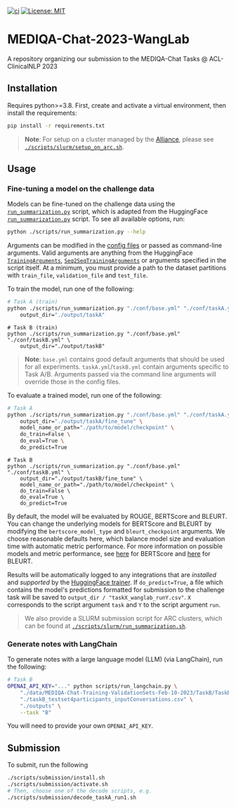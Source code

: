 [![ci](https://github.com/bowang-lab/mediqa-chat-tasks-acl-2023/actions/workflows/ci.yml/badge.svg)](https://github.com/bowang-lab/mediqa-chat-tasks-acl-2023/actions/workflows/ci.yml)
 [![License: MIT](https://img.shields.io/badge/License-MIT-yellow.svg)](https://opensource.org/licenses/MIT)

# MEDIQA-Chat-2023-WangLab

A repository organizing our submission to the MEDIQA-Chat Tasks @ ACL-ClinicalNLP 2023

## Installation

Requires python>=3.8. First, create and activate a virtual environment, then install the requirements:

```bash
pip install -r requirements.txt
```

> __Note__: For setup on a cluster managed by the [Alliance](https://alliancecan.ca/en/services/advanced-research-computing), please see [`./scripts/slurm/setup_on_arc.sh`](./scripts/slurm/setup_on_arc.sh).

## Usage

### Fine-tuning a model on the challenge data

Models can be fine-tuned on the challenge data using the [`run_summarization.py`](./scripts/run_summarization.py) script, which is adapted from the HuggingFace [`run_summarization.py`](https://github.com/huggingface/transformers/blob/main/examples/pytorch/summarization/run_summarization.py) script. To see all available options, run:

```bash
python ./scripts/run_summarization.py --help
```

Arguments can be modified in the [config files](./conf/) or passed as command-line arguments. Valid arguments are anything from the HuggingFace [`TrainingArguments`](https://huggingface.co/docs/transformers/main_classes/trainer#transformers.TrainingArguments), [`Seq2SeqTrainingArguments`](https://huggingface.co/docs/transformers/main_classes/trainer#transformers.Seq2SeqTrainingArguments) or arguments specified in the script itself. At a minimum, you must provide a path to the dataset partitions with `train_file`, `validation_file` and `test_file`.

To train the model, run one of the following:

```bash
# Task A (train)
python ./scripts/run_summarization.py "./conf/base.yml" "./conf/taskA.yml" \
    output_dir="./output/taskA"
```

```
# Task B (train)
python ./scripts/run_summarization.py "./conf/base.yml" "./conf/taskB.yml" \
    output_dir="./output/taskB"
```

> __Note__: `base.yml` contains good default arguments that should be used for all experiments. `taskA.yml`/`taskB.yml` contain arguments specific to Task A/B. Arguments passed via the command line arguments will override those in the config files.

To evaluate a trained model, run one of the following:

```bash
# Task A
python ./scripts/run_summarization.py "./conf/base.yml" "./conf/taskA.yml" \
    output_dir="./output/taskA/fine_tune" \
    model_name_or_path="./path/to/model/checkpoint" \
    do_train=False \
    do_eval=True \
    do_predict=True
```

```
# Task B
python ./scripts/run_summarization.py "./conf/base.yml" "./conf/taskB.yml" \
    output_dir="./output/taskB/fine_tune" \
    model_name_or_path="./path/to/model/checkpoint" \
    do_train=False \
    do_eval=True \
    do_predict=True
```

By default, the model will be evaluated by ROUGE, BERTScore and BLEURT. You can change the underlying models for BERTScore and BLEURT by modifying the `bertscore_model_type` and `bleurt_checkpoint` arguments. We choose reasonable defaults here, which balance model size and evaluation time with automatic metric performance. For more information on possible models and metric performance, see [here](https://docs.google.com/spreadsheets/d/1RKOVpselB98Nnh_EOC4A2BYn8_201tmPODpNWu4w7xI/edit?usp=sharing) for BERTScore and [here](https://github.com/google-research/bleurt/blob/master/checkpoints.md) for BLEURT.

Results will be automatically logged to any integrations that are _installed_ and _supported_ by the [HuggingFace trainer](https://huggingface.co/docs/transformers/main_classes/trainer#transformers.TrainingArguments.report_to). If `do_predict=True`, a file which contains the model's predictions formatted for submission to the challenge task will be saved to `output_dir / "taskX_wanglab_runY.csv"`. `X` corresponds to the script argument `task` and `Y` to the script argument `run`.

> We also provide a SLURM submission script for ARC clusters, which can be found at [`./scripts/slurm/run_summarization.sh`](./scripts/slurm/run_summarization.sh).

### Generate notes with LangChain

To generate notes with a large language model (LLM) (via LangChain), run the following:

```bash
# Task B
OPENAI_API_KEY="..." python scripts/run_langchain.py \
    "./data/MEDIQA-Chat-Training-ValidationSets-Feb-10-2023/TaskB/TaskB-TrainingSet.csv" \
    "./taskB_testset4participants_inputConversations.csv" \
    "./outputs" \
    --task "B"
```

You will need to provide your own `OPENAI_API_KEY`.

## Submission

To submit, run the following

```bash
./scripts/submission/install.sh
./scripts/submission/activate.sh
# Then, choose one of the decode scripts, e.g.
./scripts/submission/decode_taskA_run1.sh
```
